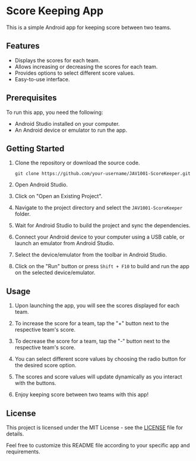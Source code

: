 
# Score Keeping App

This is a simple Android app for keeping score between two teams.

## Features

- Displays the scores for each team.
- Allows increasing or decreasing the scores for each team.
- Provides options to select different score values.
- Easy-to-use interface.

## Prerequisites

To run this app, you need the following:

- Android Studio installed on your computer.
- An Android device or emulator to run the app.

## Getting Started

1. Clone the repository or download the source code.

   ```shell
   git clone https://github.com/your-username/JAV1001-ScoreKeeper.git
   ```

2. Open Android Studio.

3. Click on "Open an Existing Project".

4. Navigate to the project directory and select the `JAV1001-ScoreKeeper` folder.

5. Wait for Android Studio to build the project and sync the dependencies.

6. Connect your Android device to your computer using a USB cable, or launch an emulator from Android Studio.

7. Select the device/emulator from the toolbar in Android Studio.

8. Click on the "Run" button or press `Shift + F10` to build and run the app on the selected device/emulator.

## Usage

1. Upon launching the app, you will see the scores displayed for each team.

2. To increase the score for a team, tap the "+" button next to the respective team's score.

3. To decrease the score for a team, tap the "-" button next to the respective team's score.

4. You can select different score values by choosing the radio button for the desired score option.

5. The scores and score values will update dynamically as you interact with the buttons.

6. Enjoy keeping score between two teams with this app!

## License

This project is licensed under the MIT License - see the [LICENSE](LICENSE) file for details.

Feel free to customize this README file according to your specific app and requirements.
